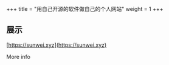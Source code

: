 +++
title = "用自己开源的软件做自己的个人网站"
weight = 1
+++

## 展示

[https://sunwei.xyz](https://sunwei.xyz)

<!--more-->

More info